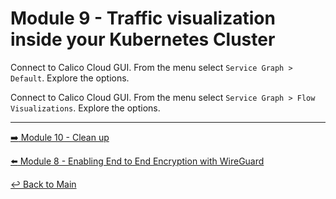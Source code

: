 # Module 9 - Traffic visualization inside your Kubernetes Cluster

Connect to Calico Cloud GUI. From the menu select `Service Graph > Default`. Explore the options.



Connect to Calico Cloud GUI. From the menu select `Service Graph > Flow Visualizations`. Explore the options.



---

[:arrow_right: Module 10 - Clean up](module-10-cleanup.md)  <br>

[:arrow_left: Module 8 - Enabling End to End Encryption with WireGuard](module-8-encryption.md)

[:leftwards_arrow_with_hook: Back to Main](../README.md)
